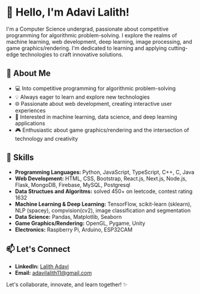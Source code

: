 # 👋 Hello, I'm Adavi Lalith!

I'm a Computer Science undergrad, passionate about competitive programming for algorithmic problem-solving. I explore the realms of machine learning, web development, deep learning, image processing, and game graphics/rendering. I'm dedicated to learning and applying cutting-edge technologies to craft innovative solutions.

## 🚀 About Me

- 💻 Into competitive programming for algorithmic problem-solving
- 💡 Always eager to learn and explore new technologies
- 🌐 Passionate about web development, creating interactive user experiences
- 🤖 Interested in machine learning, data science, and deep learning applications
- 🎮 Enthusiastic about game graphics/rendering and the intersection of technology and creativity

## 🔧 Skills

- **Programming Languages:** Python, JavaScript, TypeScript, C++, C, Java
- **Web Development:** HTML, CSS, Bootstrap, React.js, Next.js, Node.js, Flask, MongoDB, Firebase, MySQL, Postgresql
- **Data Structues and Algoritms:** solved 450+ on leetcode, contest rating 1632 
- **Machine Learning & Deep Learning:** TensorFlow, scikit-learn (sklearn), NLP (spacey), compvision(cv2), image classification and segmentation 
- **Data Science:** Pandas, Matplotlib, Seaborn
- **Game Graphics/Rendering:** OpenGL, Pygame, Unity
- **Electronics:** Raspberry Pi, Arduino, ESP32CAM

<!-- ## 🛠️ Projects

Here are some projects I've been working on:

- [Project 1](link-to-project1): Brief description
- [Project 2](link-to-project2): Brief description
- [Project 3](link-to-project3): Brief description

Feel free to explore more on my [GitHub](https://github.com/your-username). -->

## 📫 Let's Connect

- **LinkedIn:** [Lalith Adavi](https://www.linkedin.com/in/adavi-lalith/)
- **Email:** adavilalith11@gmail.com

Let's collaborate, innovate, and learn together! ✨
